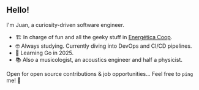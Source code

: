 ## Hello!

I'm Juan, a curiosity-driven software engineer.

* 🏗️ In charge of fun and all the geeky stuff in [Energética Coop](https://www.energetica.coop).
* 🤓 Always studying. Currently diving into DevOps and CI/CD pipelines.
* 🌱 Learning Go in 2025.
* 📚 Also a musicologist, an acoustics engineer and half a physicist.

Open for open source contributions & job opportunities... Feel free to `ping` me! 🚀
